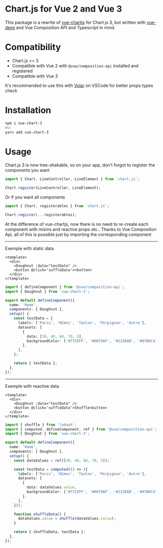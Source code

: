 # Chart.js for Vue 2 and Vue 3

This package is a rewrite of [vue-chartjs](https://github.com/apertureless/vue-chartjs) for Chart.js 3, but written with [vue-demi](https://github.com/vueuse/vue-demi) and Vue Composition API and Typescript in mind.

# Compatibility

- Chart.js >= 3
- Compatible with Vue 2 with `@vue/composition-api` installed and registered
- Compatible with Vue 3

It's recommended to use this with [Volar](https://github.com/johnsoncodehk/volar) on VSCode for better props types check

# Installation

```bash
npm i vue-chart-3
#or
yarn add vue-chart-3
```

# Usage

Chart.js 3 is now tree-shakable, so on your app, don't forgot to register the components you want

```ts
import { Chart, LineController, LineElement } from `chart.js`;

Chart.register(LineController, LineElement);
```

Or if you want all components

```ts
import { Chart, registerables } from `chart.js`;

Chart.register(...registerables);
```

At the difference of vue-chartjs, now there is no need to re-create each component with mixins and reactive props etc..
Thanks to Vue Composition Api, all of this is possible just by importing the corresponding component

---

Exemple with static data

```vue
<template>
  <div>
    <Doughnut :data="testData" />
    <button @click='suffleData'><button>
  </div>
</template>
```

```ts
import { defineComponent } from '@vue/composition-api';
import { Doughnut } from 'vue-chart-3';

export default defineComponent({
  name: 'Home',
  components: { Doughnut },
  setup() {
    const testData = {
      labels: ['Paris', 'Nîmes', 'Toulon', 'Perpignan', 'Autre'],
      datasets: [
        {
          data: [30, 40, 60, 70, 5],
          backgroundColor: ['#77CEFF', '#0079AF', '#123E6B', '#97B0C4', '#A5C8ED'],
        },
      ],
    };

    return { testData };
  },
});
```

---

Exemple with reactive data

```vue
<template>
  <div>
    <Doughnut :data="testData" />
    <button @click='suffleData'>Shuffle<button>
  </div>
</template>
```

```ts
import { shuffle } from 'lodash';
import { computed, defineComponent, ref } from '@vue/composition-api';
import { Doughnut } from 'vue-chart-3';

export default defineComponent({
  name: 'Home',
  components: { Doughnut },
  setup() {
    const dataValues = ref([30, 40, 60, 70, 5]);

    const testData = computed(() => ({
      labels: ['Paris', 'Nîmes', 'Toulon', 'Perpignan', 'Autre'],
      datasets: [
        {
          data: dataValues.value,
          backgroundColor: ['#77CEFF', '#0079AF', '#123E6B', '#97B0C4', '#A5C8ED'],
        },
      ],
    }));

    function shuffleData() {
      dataValues.value = shuffle(dataValues.value);
    }

    return { shuffleData, testData };
  },
});
```
